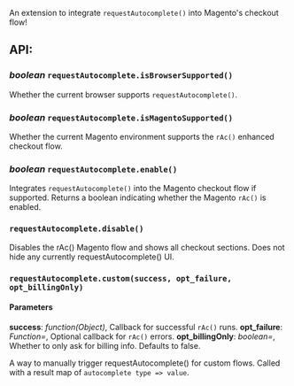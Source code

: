 An extension to integrate `requestAutocomplete()` into Magento's checkout flow!


## API:

### *boolean* `requestAutocomplete.isBrowserSupported()`

Whether the current browser supports `requestAutocomplete()`.


### *boolean* `requestAutocomplete.isMagentoSupported()`

Whether the current Magento environment supports the `rAc()` enhanced checkout flow.


### *boolean* `requestAutocomplete.enable()`

Integrates `requestAutocomplete()` into the Magento checkout flow if supported.
Returns a boolean indicating whether the Magento `rAc()` is enabled.

### `requestAutocomplete.disable()`

Disables the rAc() Magento flow and shows all checkout sections. Does not hide any currently requestAutocomplete() UI.


### `requestAutocomplete.custom(success, opt_failure, opt_billingOnly)`

#### Parameters

**success**:  *function(Object)*,  Callback for successful `rAc()` runs.
**opt_failure**:  *Function=*,  Optional callback for `rAc()` errors.
**opt_billingOnly**:  *boolean=*,  Whether to only ask for billing info. Defaults to false.

A way to manually trigger requestAutocomplete() for custom flows.
Called with a result map of `autocomplete type => value`.

